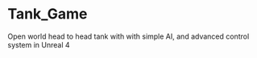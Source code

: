 # Tank_Game
Open world head to head tank with with simple AI, and advanced control system in Unreal 4

